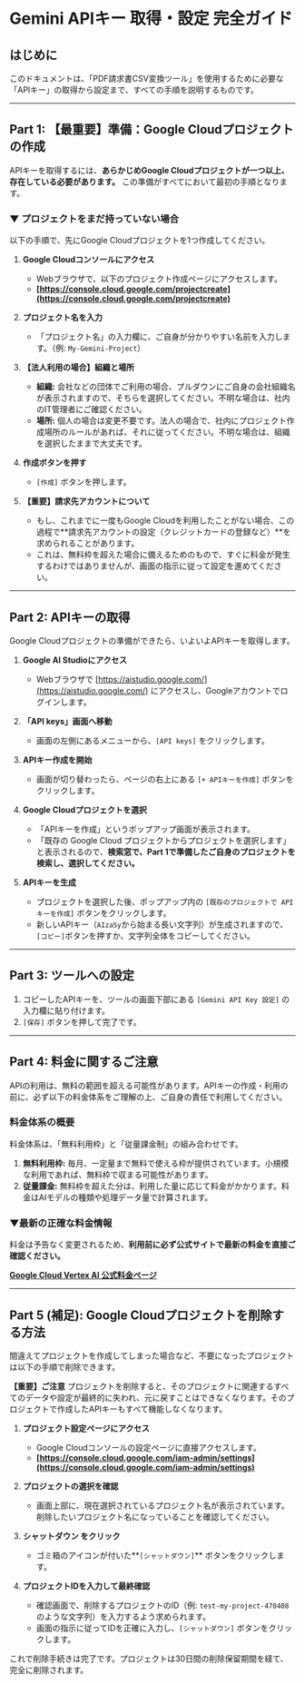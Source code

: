 # Gemini APIキー 取得・設定 完全ガイド

## はじめに

このドキュメントは、「PDF請求書CSV変換ツール」を使用するために必要な「APIキー」の取得から設定まで、すべての手順を説明するものです。

---

## Part 1: 【最重要】準備：Google Cloudプロジェクトの作成

APIキーを取得するには、**あらかじめGoogle Cloudプロジェクトが一つ以上、存在している必要があります。** この準備がすべてにおいて最初の手順となります。

### ▼ プロジェクトをまだ持っていない場合

以下の手順で、先にGoogle Cloudプロジェクトを1つ作成してください。

1. **Google Cloudコンソールにアクセス**
    - Webブラウザで、以下のプロジェクト作成ページにアクセスします。
    - **[https://console.cloud.google.com/projectcreate](https://console.cloud.google.com/projectcreate)**

2. **プロジェクト名を入力**
    - 「プロジェクト名」の入力欄に、ご自身が分かりやすい名前を入力します。（例: `My-Gemini-Project`）

3. **【法人利用の場合】組織と場所**
    - **組織:** 会社などの団体でご利用の場合、プルダウンにご自身の会社組織名が表示されますので、そちらを選択してください。不明な場合は、社内のIT管理者にご確認ください。
    - **場所:** 個人の場合は変更不要です。法人の場合で、社内にプロジェクト作成場所のルールがあれば、それに従ってください。不明な場合は、組織を選択したままで大丈夫です。

4. **作成ボタンを押す**
    - `[作成]` ボタンを押します。

5. **【重要】請求先アカウントについて**
    - もし、これまでに一度もGoogle Cloudを利用したことがない場合、この過程で**請求先アカウントの設定（クレジットカードの登録など）**を求められることがあります。
    - これは、無料枠を超えた場合に備えるためのもので、すぐに料金が発生するわけではありませんが、画面の指示に従って設定を進めてください。

---

## Part 2: APIキーの取得

Google Cloudプロジェクトの準備ができたら、いよいよAPIキーを取得します。

1. **Google AI Studioにアクセス**
    - Webブラウザで [https://aistudio.google.com/](https://aistudio.google.com/) にアクセスし、Googleアカウントでログインします。

2. **「API keys」画面へ移動**
    - 画面の左側にあるメニューから、`[API keys]` をクリックします。

3. **APIキー作成を開始**
    - 画面が切り替わったら、ページの右上にある `[+ APIキーを作成]` ボタンをクリックします。

4. **Google Cloudプロジェクトを選択**
    - 「APIキーを作成」というポップアップ画面が表示されます。
    - 「既存の Google Cloud プロジェクトからプロジェクトを選択します」と表示されるので、**検索窓で、Part 1で準備したご自身のプロジェクトを検索し、選択してください。**

5. **APIキーを生成**
    - プロジェクトを選択した後、ポップアップ内の `[既存のプロジェクトで API キーを作成]` ボタンをクリックします。
    - 新しいAPIキー（`AIzaSy`から始まる長い文字列）が生成されますので、`[コピー]`ボタンを押すか、文字列全体をコピーしてください。

---

## Part 3: ツールへの設定

1. コピーしたAPIキーを、ツールの画面下部にある `[Gemini API Key 設定]` の入力欄に貼り付けます。
2. `[保存]` ボタンを押して完了です。

---

## Part 4: 料金に関するご注意

APIの利用は、無料の範囲を超える可能性があります。APIキーの作成・利用の前に、必ず以下の料金体系をご理解の上、ご自身の責任で利用してください。

### 料金体系の概要

料金体系は、「無料利用枠」と「従量課金制」の組み合わせです。

1. **無料利用枠:** 毎月、一定量まで無料で使える枠が提供されています。小規模な利用であれば、無料枠で収まる可能性があります。
2. **従量課金:** 無料枠を超えた分は、利用した量に応じて料金がかかります。料金はAIモデルの種類や処理データ量で計算されます。

### ▼最新の正確な料金情報

料金は予告なく変更されるため、**利用前に必ず公式サイトで最新の料金を直接ご確認ください。**

**[Google Cloud Vertex AI 公式料金ページ](https://cloud.google.com/vertex-ai/pricing)**

---

## Part 5 (補足): Google Cloudプロジェクトを削除する方法

間違えてプロジェクトを作成してしまった場合など、不要になったプロジェクトは以下の手順で削除できます。

**【重要】ご注意**
プロジェクトを削除すると、そのプロジェクトに関連するすべてのデータや設定が最終的に失われ、元に戻すことはできなくなります。そのプロジェクトで作成したAPIキーもすべて機能しなくなります。

1. **プロジェクト設定ページにアクセス**
    - Google Cloudコンソールの設定ページに直接アクセスします。
    - **[https://console.cloud.google.com/iam-admin/settings](https://console.cloud.google.com/iam-admin/settings)**

2. **プロジェクトの選択を確認**
    - 画面上部に、現在選択されているプロジェクト名が表示されています。削除したいプロジェクト名になっていることを確認してください。

3. **シャットダウン をクリック**
    - ゴミ箱のアイコンが付いた**`[シャットダウン]`** ボタンをクリックします。

4. **プロジェクトIDを入力して最終確認**
    - 確認画面で、削除するプロジェクトのID（例: `test-my-project-470408`のような文字列）を入力するよう求められます。
    - 画面の指示に従ってIDを正確に入力し、`[シャットダウン]` ボタンをクリックします。

これで削除手続きは完了です。プロジェクトは30日間の削除保留期間を経て、完全に削除されます。
